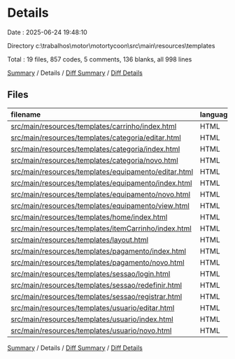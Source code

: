 # Details

Date : 2025-06-24 19:48:10

Directory c:\\trabalhos\\motor\\motortycoon\\src\\main\\resources\\templates

Total : 19 files,  857 codes, 5 comments, 136 blanks, all 998 lines

[Summary](results.md) / Details / [Diff Summary](diff.md) / [Diff Details](diff-details.md)

## Files
| filename | language | code | comment | blank | total |
| :--- | :--- | ---: | ---: | ---: | ---: |
| [src/main/resources/templates/carrinho/index.html](/src/main/resources/templates/carrinho/index.html) | HTML | 74 | 0 | 8 | 82 |
| [src/main/resources/templates/categoria/editar.html](/src/main/resources/templates/categoria/editar.html) | HTML | 32 | 0 | 7 | 39 |
| [src/main/resources/templates/categoria/index.html](/src/main/resources/templates/categoria/index.html) | HTML | 42 | 0 | 3 | 45 |
| [src/main/resources/templates/categoria/novo.html](/src/main/resources/templates/categoria/novo.html) | HTML | 32 | 0 | 5 | 37 |
| [src/main/resources/templates/equipamento/editar.html](/src/main/resources/templates/equipamento/editar.html) | HTML | 56 | 0 | 9 | 65 |
| [src/main/resources/templates/equipamento/index.html](/src/main/resources/templates/equipamento/index.html) | HTML | 39 | 0 | 3 | 42 |
| [src/main/resources/templates/equipamento/novo.html](/src/main/resources/templates/equipamento/novo.html) | HTML | 56 | 0 | 9 | 65 |
| [src/main/resources/templates/equipamento/view.html](/src/main/resources/templates/equipamento/view.html) | HTML | 53 | 0 | 9 | 62 |
| [src/main/resources/templates/home/index.html](/src/main/resources/templates/home/index.html) | HTML | 33 | 3 | 4 | 40 |
| [src/main/resources/templates/itemCarrinho/index.html](/src/main/resources/templates/itemCarrinho/index.html) | HTML | 0 | 0 | 1 | 1 |
| [src/main/resources/templates/layout.html](/src/main/resources/templates/layout.html) | HTML | 42 | 2 | 4 | 48 |
| [src/main/resources/templates/pagamento/index.html](/src/main/resources/templates/pagamento/index.html) | HTML | 42 | 0 | 3 | 45 |
| [src/main/resources/templates/pagamento/novo.html](/src/main/resources/templates/pagamento/novo.html) | HTML | 27 | 0 | 6 | 33 |
| [src/main/resources/templates/sessao/login.html](/src/main/resources/templates/sessao/login.html) | HTML | 48 | 0 | 6 | 54 |
| [src/main/resources/templates/sessao/redefinir.html](/src/main/resources/templates/sessao/redefinir.html) | HTML | 34 | 0 | 6 | 40 |
| [src/main/resources/templates/sessao/registrar.html](/src/main/resources/templates/sessao/registrar.html) | HTML | 67 | 0 | 19 | 86 |
| [src/main/resources/templates/usuario/editar.html](/src/main/resources/templates/usuario/editar.html) | HTML | 65 | 0 | 13 | 78 |
| [src/main/resources/templates/usuario/index.html](/src/main/resources/templates/usuario/index.html) | HTML | 56 | 0 | 3 | 59 |
| [src/main/resources/templates/usuario/novo.html](/src/main/resources/templates/usuario/novo.html) | HTML | 59 | 0 | 18 | 77 |

[Summary](results.md) / Details / [Diff Summary](diff.md) / [Diff Details](diff-details.md)